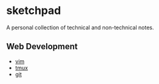 # sketchpad

A personal collection of technical and non-technical notes.

## Web Development

- [vim](./vim/)
- [tmux](./tmux)
- [git](./git)
